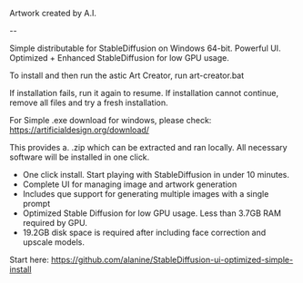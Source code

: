 Artwork created by A.I.

--

Simple distributable for StableDiffusion on Windows 64-bit. 
Powerful UI. Optimized + Enhanced StableDiffusion for low GPU usage.

To install and then run the astic Art Creator, run art-creator.bat

If installation fails, run it again to resume.
If installation cannot continue, remove all files and try a fresh installation.

For Simple .exe download for windows, please check:
https://artificialdesign.org/download/

This provides a. .zip which can be extracted and ran locally. 
All necessary software will be installed in one click.

* One click install. Start playing with StableDiffusion in under 10 minutes.
* Complete UI for managing image and artwork generation
* Includes que support for generating multiple images with a single prompt
* Optimized Stable Diffusion for low GPU usage. Less than 3.7GB RAM required by GPU.
* 19.2GB disk space is required after including face correction and upscale models.



Start here: https://github.com/alanine/StableDiffusion-ui-optimized-simple-install
